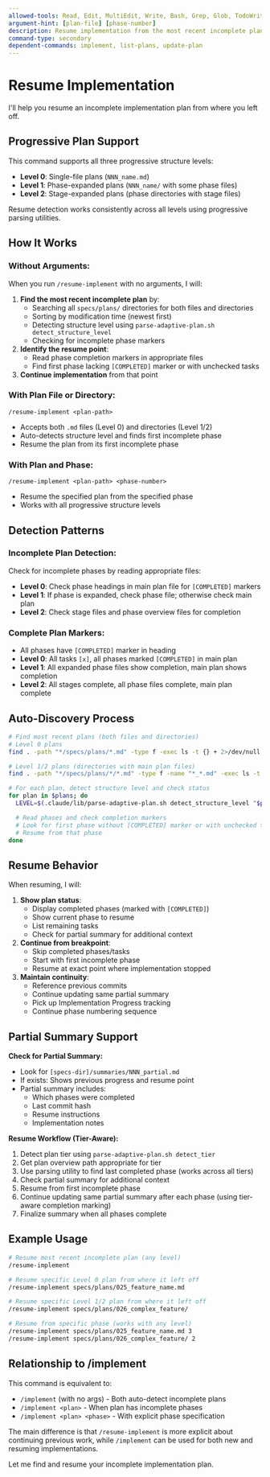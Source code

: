 ```yaml
---
allowed-tools: Read, Edit, MultiEdit, Write, Bash, Grep, Glob, TodoWrite
argument-hint: [plan-file] [phase-number]
description: Resume implementation from the most recent incomplete plan or a specific plan/phase
command-type: secondary
dependent-commands: implement, list-plans, update-plan
---
```


# Resume Implementation

I'll help you resume an incomplete implementation plan from where you left off.

## Progressive Plan Support

This command supports all three progressive structure levels:
- **Level 0**: Single-file plans (`NNN_name.md`)
- **Level 1**: Phase-expanded plans (`NNN_name/` with some phase files)
- **Level 2**: Stage-expanded plans (phase directories with stage files)

Resume detection works consistently across all levels using progressive parsing utilities.

## How It Works

### Without Arguments:
When you run `/resume-implement` with no arguments, I will:
1. **Find the most recent incomplete plan** by:
   - Searching all `specs/plans/` directories for both files and directories
   - Sorting by modification time (newest first)
   - Detecting structure level using `parse-adaptive-plan.sh detect_structure_level`
   - Checking for incomplete phase markers
2. **Identify the resume point**:
   - Read phase completion markers in appropriate files
   - Find first phase lacking `[COMPLETED]` marker or with unchecked tasks
3. **Continue implementation** from that point

### With Plan File or Directory:
`/resume-implement <plan-path>`
- Accepts both `.md` files (Level 0) and directories (Level 1/2)
- Auto-detects structure level and finds first incomplete phase
- Resume the plan from its first incomplete phase

### With Plan and Phase:
`/resume-implement <plan-path> <phase-number>`
- Resume the specified plan from the specified phase
- Works with all progressive structure levels

## Detection Patterns

### Incomplete Plan Detection:

Check for incomplete phases by reading appropriate files:
- **Level 0**: Check phase headings in main plan file for `[COMPLETED]` markers
- **Level 1**: If phase is expanded, check phase file; otherwise check main plan
- **Level 2**: Check stage files and phase overview files for completion

### Complete Plan Markers:
- All phases have `[COMPLETED]` marker in heading
- **Level 0**: All tasks `[x]`, all phases marked `[COMPLETED]` in main plan
- **Level 1**: All expanded phase files show completion, main plan shows completion
- **Level 2**: All stages complete, all phase files complete, main plan complete

## Auto-Discovery Process

```bash
# Find most recent plans (both files and directories)
# Level 0 plans
find . -path "*/specs/plans/*.md" -type f -exec ls -t {} + 2>/dev/null | head -10

# Level 1/2 plans (directories with main plan files)
find . -path "*/specs/plans/*/*.md" -type f -name "*_*.md" -exec ls -t {} + 2>/dev/null | head -10

# For each plan, detect structure level and check status
for plan in $plans; do
  LEVEL=$(.claude/lib/parse-adaptive-plan.sh detect_structure_level "$plan")

  # Read phases and check completion markers
  # Look for first phase without [COMPLETED] marker or with unchecked tasks
  # Resume from that phase
done
```

## Resume Behavior

When resuming, I will:
1. **Show plan status**:
   - Display completed phases (marked with `[COMPLETED]`)
   - Show current phase to resume
   - List remaining tasks
   - Check for partial summary for additional context
2. **Continue from breakpoint**:
   - Skip completed phases/tasks
   - Start with first incomplete phase
   - Resume at exact point where implementation stopped
3. **Maintain continuity**:
   - Reference previous commits
   - Continue updating same partial summary
   - Pick up Implementation Progress tracking
   - Continue phase numbering sequence

## Partial Summary Support

**Check for Partial Summary:**
- Look for `[specs-dir]/summaries/NNN_partial.md`
- If exists: Shows previous progress and resume point
- Partial summary includes:
  - Which phases were completed
  - Last commit hash
  - Resume instructions
  - Implementation notes

**Resume Workflow (Tier-Aware):**
1. Detect plan tier using `parse-adaptive-plan.sh detect_tier`
2. Get plan overview path appropriate for tier
3. Use parsing utility to find last completed phase (works across all tiers)
4. Check partial summary for additional context
5. Resume from first incomplete phase
6. Continue updating same partial summary after each phase (using tier-aware completion marking)
7. Finalize summary when all phases complete

## Example Usage

```bash
# Resume most recent incomplete plan (any level)
/resume-implement

# Resume specific Level 0 plan from where it left off
/resume-implement specs/plans/025_feature_name.md

# Resume specific Level 1/2 plan from where it left off
/resume-implement specs/plans/026_complex_feature/

# Resume from specific phase (works with any level)
/resume-implement specs/plans/025_feature_name.md 3
/resume-implement specs/plans/026_complex_feature/ 2
```

## Relationship to /implement

This command is equivalent to:
- `/implement` (with no args) - Both auto-detect incomplete plans
- `/implement <plan>` - When plan has incomplete phases
- `/implement <plan> <phase>` - With explicit phase specification

The main difference is that `/resume-implement` is more explicit about continuing previous work, while `/implement` can be used for both new and resuming implementations.

Let me find and resume your incomplete implementation plan.